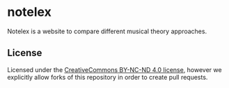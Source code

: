 # notelex

Notelex is a website to compare different musical theory approaches.

## License

Licensed under the [CreativeCommons BY-NC-ND 4.0 license](http://creativecommons.org/licenses/by-nc-nd/4.0/), however we explicitly allow forks of this repository in order to create pull requests.
